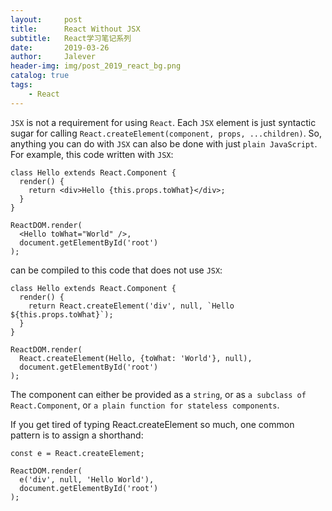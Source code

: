 ```yaml
---
layout:     post
title:      React Without JSX
subtitle:   React学习笔记系列
date:       2019-03-26
author:     Jalever
header-img: img/post_2019_react_bg.png
catalog: true
tags:
    - React
---
```


`JSX` is not a requirement for using `React`.
Each `JSX` element is just syntactic sugar for calling `React.createElement(component, props, ...children)`. So, anything you can do with `JSX` can also be done with just `plain JavaScript`.<br>
For example, this code written with `JSX`:
```
class Hello extends React.Component {
  render() {
    return <div>Hello {this.props.toWhat}</div>;
  }
}

ReactDOM.render(
  <Hello toWhat="World" />,
  document.getElementById('root')
);
```
can be compiled to this code that does not use `JSX`:
```
class Hello extends React.Component {
  render() {
    return React.createElement('div', null, `Hello ${this.props.toWhat}`);
  }
}

ReactDOM.render(
  React.createElement(Hello, {toWhat: 'World'}, null),
  document.getElementById('root')
);
```

The component can either be provided as a `string`, or as `a subclass of React.Component`, or `a plain function for stateless components`.

If you get tired of typing React.createElement so much, one common pattern is to assign a shorthand:<br>
```
const e = React.createElement;

ReactDOM.render(
  e('div', null, 'Hello World'),
  document.getElementById('root')
);
```







